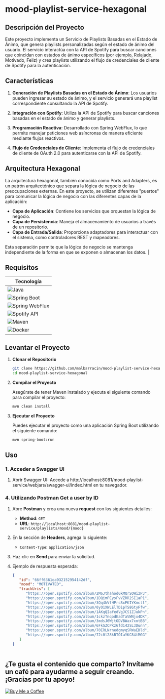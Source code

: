 # mood-playlist-service-hexagonal

## Descripción del Proyecto

Este proyecto implementa un Servicio de Playlists Basadas en el Estado de Ánimo, que genera playlists personalizadas según el estado de ánimo del usuario. El servicio interactúa con la API de Spotify para buscar canciones que coincidan con estados de ánimo específicos (por ejemplo, Relajado, Motivado, Feliz) y crea playlists utilizando el flujo de credenciales de cliente de Spotify para la autenticación.

## Características

1. **Generación de Playlists Basadas en el Estado de Ánimo**: Los usuarios pueden ingresar su estado de ánimo, y el servicio generará una playlist correspondiente consultando la API de Spotify.

2. **Integración con Spotify**: Utiliza la API de Spotify para buscar canciones basadas en el estado de ánimo y generar playlists.

3. **Programación Reactiva:** Desarrollado con Spring WebFlux, lo que permite manejar peticiones web asíncronas de manera eficiente mediante flujos reactivos.

4. **Flujo de Credenciales de Cliente**: Implementa el flujo de credenciales de cliente de OAuth 2.0 para autenticarse con la API de Spotify.

## Arquitectura Hexagonal

La arquitectura hexagonal, también conocida como Ports and Adapters, es un patrón arquitectónico que separa la lógica de negocio de las preocupaciones externas. En este proyecto, se utilizan diferentes "puertos" para comunicar la lógica de negocio con las diferentes capas de la aplicación:

- **Capa de Aplicación**: Contiene los servicios que orquestan la lógica de negocio.
- **Capa de Persistencia**: Maneja el almacenamiento de usuarios a través de un repositorio.
- **Capa de Entrada/Salida**: Proporciona adaptadores para interactuar con el sistema, como controladores REST y mapeadores.
  
Esta separación permite que la lógica de negocio se mantenga independiente de la forma en que se exponen o almacenan los datos.
     |
## Requisitos

| Tecnología         |
|--------------------|
| ![Java](https://img.shields.io/badge/Java-21-007396?logo=java&logoColor=white)               |
| ![Spring Boot](https://img.shields.io/badge/Spring%20Boot-3.3.3-6DB33F?logo=spring-boot&logoColor=white)        |
| ![Spring WebFlux](https://img.shields.io/badge/Spring%20WebFlux-3.3.3-6DB33F?logo=spring&logoColor=white)    |
| ![Spotify API](https://img.shields.io/badge/Spotify%20API-v1-1DB954?logo=spotify&logoColor=white)     |
| ![Maven](https://img.shields.io/badge/Maven-3.6.3-C71A36?logo=apache-maven&logoColor=white)              |
| ![Docker](https://img.shields.io/badge/Docker-20.10.7-2496ED?logo=docker&logoColor=white)   

## Levantar el Proyecto

1. **Clonar el Repositorio**

   ```bash
   git clone https://github.com/malbarracin/mood-playlist-service-hexagonal.git
   cd mood-playlist-service-hexagonal


2. **Compilar el Proyecto**

   Asegúrate de tener Maven instalado y ejecuta el siguiente comando para compilar el proyecto:
   
   ```bash
   mvn clean install

3. **Ejecutar el Proyecto**

   Puedes ejecutar el proyecto como una aplicación Spring Boot utilizando el siguiente comando:
   
   ```bash
   mvn spring-boot:run   

## Uso

### 1. Acceder a Swagger UI

   1. Abrir Swagger UI: Accede a http://localhost:8081/mood-playlist-service/webjars/swagger-ui/index.html en tu navegador.

### 4. Utilizando **Postman Get a user by ID**

1. Abre **Postman** y crea una nueva **request** con los siguientes detalles:

   - **Method**: `GET`
   - **URL**: `http://localhost:8081/mood-playlist-service/playlists/mood/{mood}`

2. En la sección de **Headers**, agrega lo siguiente:

   - `Content-Type`: `application/json`

3. Haz clic en **Send** para enviar la solicitud.

4. Ejemplo de respuesta esperada:

   ```json
   {
      "id": "66ff6361ea932152954142df",
      "mood": "MOTIVATED",
      "trackUris": [
         "https://open.spotify.com/album/2M6JthahodGkMQrSOWizP3",
         "https://open.spotify.com/album/1DQimPEysFvVZRR2SI1aP1",
         "https://open.spotify.com/album/3Qq4kVfHPrs8xPKIYKmctl",
         "https://open.spotify.com/album/0yO1XWLElTDipTS8GtyFfw",
         "https://open.spotify.com/album/1AKqQIafedVgJCS1ZJukPn",
         "https://open.spotify.com/album/1ckzTnqodEadTaVWNjx4DK",
         "https://open.spotify.com/album/3mdsJ6WjtODV8Wax7xntBB",
         "https://open.spotify.com/album/6FkGZCPKzGfd142SL3Dunn",
         "https://open.spotify.com/album/70ERLNrnedgmyqSRWaEDld",
         "https://open.spotify.com/album/72i0l28kBTOIaYKC84tMGG"
      ]
   }
    
## ¿Te gusta el contenido que comparto? Invítame un café para ayudarme a seguir creando. ¡Gracias por tu apoyo!
[![Buy Me a Coffee](https://img.shields.io/badge/Buy%20Me%20a%20Coffee-F7DF1E?style=for-the-badge&logo=buy-me-a-coffee&logoColor=black)](https://buymeacoffee.com/malbarracin)    
